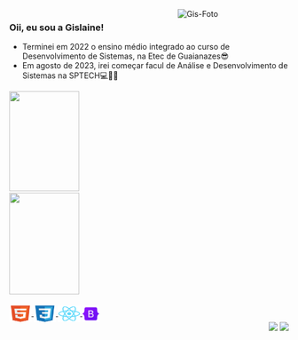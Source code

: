 <img align="right" alt="Gis-Foto" width="200" src="https://cdn.discordapp.com/attachments/968584770839781426/1026262182264045640/20220925_221824-ANIMATION.gif">

### Oii, eu sou a Gislaine!
* Terminei em 2022 o ensino médio integrado ao curso de Desenvolvimento de Sistemas, na Etec de Guaianazes:sunglasses: 
* Em agosto de 2023, irei começar facul de Análise e Desenvolvimento de Sistemas na SPTECH:computer::woman_technologist: 

<div>
  <a href="https://github.com/Gislaine09">
  <img height="180em" width="50%" src="https://github-readme-stats.vercel.app/api?username=Gislaine09&show_icons=true&theme=radical&include_all_commits=true&count_private=true"/>
  <img height="183em" width="50%" src="https://github-readme-stats.vercel.app/api/top-langs/?username=Gislaine09&layout=compact&langs_count=7&theme=radical"/>
</div>
  
<div style="display: inline_block"><br>
  <img align="center" alt="Gis-HTML" height="30" width="40" src="https://raw.githubusercontent.com/devicons/devicon/master/icons/html5/html5-original.svg">
  <img align="center" alt="Gis-CSS" height="30" width="40" src="https://raw.githubusercontent.com/devicons/devicon/master/icons/css3/css3-original.svg">
  <img align="center" alt="Gis-React" height="30" width="40" src="https://raw.githubusercontent.com/devicons/devicon/master/icons/react/react-original.svg">
  <img align="center" alt="Gis-Boot" width="30" width="40" src="https://raw.githubusercontent.com/devicons/devicon/master/icons/bootstrap/bootstrap-original.svg">
</div>

<div align="right"> 
  <a href="https://instagram.com/gislainecoutinho5808" target="_blank"><img src="https://img.shields.io/badge/-Instagram-%23E4405F?style=for-the-badge&logo=instagram&logoColor=white" target="_blank"></a>
  <a href="https://www.linkedin.com/in/gislaine-coutinho-a47589249/" target="_blank"><img src="https://img.shields.io/badge/-LinkedIn-%230077B5?style=for-the-badge&logo=linkedin&logoColor=white" target="_blank"></a> 
</div>



